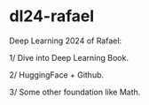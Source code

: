 # dl24-rafael
Deep Learning 2024 of Rafael:

1/ Dive into Deep Learning Book.

2/ HuggingFace + Github.

3/ Some other foundation like Math.
